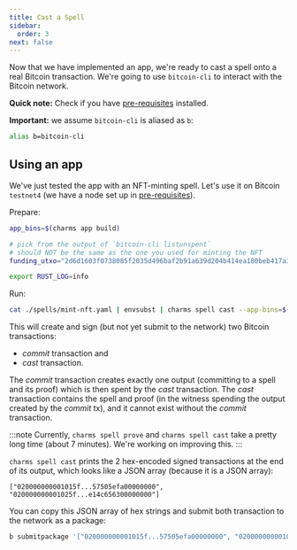 ```yaml
---
title: Cast a Spell
sidebar:
  order: 3
next: false
---
```


Now that we have implemented an app, we're ready to cast a spell onto a real Bitcoin transaction. We're going to use
`bitcoin-cli` to interact with the Bitcoin network.

**Quick note:** Check if you have [pre-requisites](/guides/charms-apps/pre-reqs) installed.

**Important:** we assume `bitcoin-cli` is aliased as `b`:

```sh
alias b=bitcoin-cli
```

## Using an app

We've just tested the app with an NFT-minting spell. Let's use it on Bitcoin `testnet4` (we have a node set up
in [pre-requisites](/guides/charms-apps/pre-reqs)).

Prepare:
```sh
app_bins=$(charms app build)

# pick from the output of `bitcoin-cli listunspent`
# should NOT be the same as the one you used for minting the NFT
funding_utxo="2d6d1603f0738085f2035d496baf2b91a639d204b414ea180beb417a3e09f84e:1"

export RUST_LOG=info
```

Run:
```sh
cat ./spells/mint-nft.yaml | envsubst | charms spell cast --app-bins=${app_bins} --funding-utxo=${funding_utxo}
```

This will create and sign (but not yet submit to the network) two Bitcoin transactions:

- _commit_ transaction and
- _cast_ transaction.

The _commit_ transaction creates exactly one output (committing to a spell and its proof) which is then spent by the
_cast_ transaction. The _cast_ transaction contains the spell and proof (in the witness spending the
output created by the _commit_ tx), and it cannot exist without the _commit_ transaction.

:::note
Currently, `charms spell prove` and `charms spell cast` take a pretty long time (about 7 minutes). We're working on improving this.
:::

`charms spell cast` prints the 2 hex-encoded signed transactions at the end of its output, which looks like a JSON
array (because it is a JSON array):

```
["020000000001015f...57505efa00000000", "020000000001025f...e14c656300000000"]
```

You can copy this JSON array of hex strings and submit both transaction to the network as a package:

```sh
b submitpackage '["020000000001015f...57505efa00000000", "020000000001025f...e14c656300000000"]'
```
